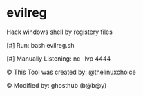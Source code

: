 # evilreg
Hack windows shell by registery files

[#] Run: bash evilreg.sh

[#] Manually Listening: nc -lvp 4444

© This Tool was created by: @thelinuxchoice

© Modified by: ghosthub (b@b@y)
